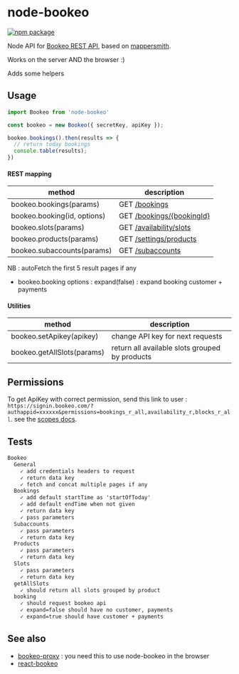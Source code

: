 # node-bookeo

[![npm package][npm-badge]][npm]


Node API for [Bookeo REST API](https://www.bookeo.com/api), based on [mappersmith](https://github.com/tulios/mappersmith).

Works on the server AND the browser :)

Adds some helpers

## Usage

```js
import Bookeo from 'node-bookeo'

const bookeo = new Bookeo({ secretKey, apiKey });

bookeo.bookings().then(results => {
  // return today bookings
  console.table(results);
})
```

#### REST mapping

method | description
----|------
bookeo.bookings(params) | GET [/bookings](https://www.bookeo.com/apiref/index.html#!/Bookings/bookings_get)
bookeo.booking(id, options) | GET [/bookings/{bookingId}](https://www.bookeo.com/apiref/index.html#!/Bookings/bookings_get)
bookeo.slots(params) | GET [/availability/slots](https://www.bookeo.com/apiref/index.html#!/Availability/availability_slots_get)
bookeo.products(params) | GET [/settings/products](https://www.bookeo.com/apiref/index.html#!/Settings/settings_products_get)
bookeo.subaccounts(params) | GET [/subaccounts](https://www.bookeo.com/apiref/index.html#!/Subaccounts/subaccounts_get)

NB :  autoFetch the first 5 result pages if any

 - bookeo.booking options : expand(false) : expand booking customer + payments

#### Utilities

method | description
----|------
bookeo.setApikey(apikey) | change API key for next requests
bookeo.getAllSlots(params) | return all available slots grouped by products



## Permissions

To get ApiKey with correct permission, send this link to user : `https://signin.bookeo.com/?authappid=xxxxxx&permissions=bookings_r_all,availability_r,blocks_r_all`. see the [scopes docs](https://www.bookeo.com/api/setup).

## Tests

```txt
Bookeo
  General
    ✓ add credentials headers to request
    ✓ return data key
    ✓ fetch and concat multiple pages if any
  Bookings
    ✓ add default startTime as 'startOfToday'
    ✓ add default endTime when not given
    ✓ return data key
    ✓ pass parameters
  Subaccounts
    ✓ pass parameters
    ✓ return data key
  Products
    ✓ pass parameters
    ✓ return data key
  Slots
    ✓ pass parameters
    ✓ return data key
  getAllSlots
    ✓ should return all slots grouped by product
  booking
    ✓ should request bookeo api
    ✓ expand=false should have no customer, payments
    ✓ expand=true should have customer + payments

```

## See also

 - [bookeo-proxy](http://github.com/revolunet/bookeo-proxy) : you need this to use node-bookeo in the browser
 - [react-bookeo](http://github.com/revolunet/react-bookeo)


[npm-badge]: https://img.shields.io/npm/v/node-bookeo.png?style=flat-square
[npm]: https://www.npmjs.org/package/node-bookeo
